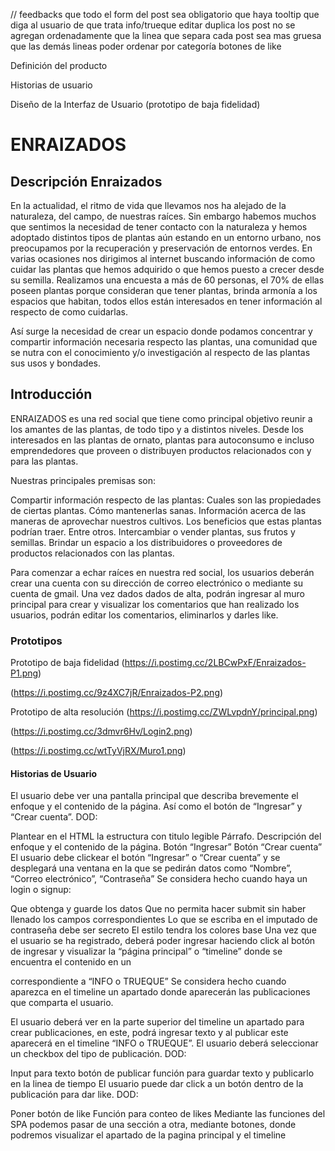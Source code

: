 // feedbacks
que todo el form del post sea obligatorio
que haya tooltip que diga al usuario de que trata info/trueque
editar duplica
los post no se agregan ordenadamente
que la linea que separa cada post sea mas gruesa que las demás lineas
poder ordenar por categoría
botones de like 


Definición del producto

Historias de usuario

Diseño de la Interfaz de Usuario (prototipo de baja fidelidad)

# ENRAIZADOS

## Descripción Enraizados

En la actualidad, el ritmo de vida que llevamos nos ha alejado de la naturaleza, del campo, de nuestras raíces. Sin embargo habemos muchos que sentimos la necesidad de tener contacto con la naturaleza y hemos adoptado distintos tipos de plantas aún estando en un entorno urbano, nos preocupamos por la recuperación y preservación de entornos verdes. En varias ocasiones nos dirigimos al internet buscando información de como cuidar las plantas que hemos adquirido o que hemos puesto a crecer desde su semilla. Realizamos una encuesta a más de 60 personas, el 70% de ellas poseen plantas porque consideran que tener plantas, brinda armonía a los espacios que habitan, todos ellos están interesados en tener información al respecto de como cuidarlas.

Así surge la necesidad de crear un espacio donde podamos concentrar y compartir información necesaria respecto las plantas, una comunidad que se nutra con el conocimiento y/o investigación al respecto de las plantas sus usos y bondades.

## Introducción

ENRAIZADOS es una red social que tiene como principal objetivo reunir a los amantes de las plantas, de todo tipo y a distintos niveles. Desde los interesados en las plantas de ornato, plantas para autoconsumo e incluso emprendedores que proveen o distribuyen productos relacionados con y para las plantas.

Nuestras principales premisas son:

Compartir información respecto de las plantas:
Cuales son las propiedades de ciertas plantas.
Cómo mantenerlas sanas.
Información acerca de las maneras de aprovechar nuestros cultivos.
Los beneficios que estas plantas podrían traer.
Entre otros.
Intercambiar o vender plantas, sus frutos y semillas.
Brindar un espacio a los distribuidores o proveedores de productos relacionados con las plantas.

Para comenzar a echar raíces en nuestra red social, los usuarios deberán crear una cuenta con su dirección de correo electrónico o mediante su cuenta de gmail. Una vez dados dados de alta, podrán ingresar al muro principal para crear y visualizar los comentarios que han realizado los usuarios, podrán editar los comentarios, eliminarlos y darles like.

### Prototipos

Prototipo de baja fidelidad
(https://i.postimg.cc/2LBCwPxF/Enraizados-P1.png)

(https://i.postimg.cc/9z4XC7jR/Enraizados-P2.png)

Prototipo de alta resolución
(https://i.postimg.cc/ZWLvpdnY/principal.png)

(https://i.postimg.cc/3dmvr6Hv/Login2.png)

(https://i.postimg.cc/wtTyVjRX/Muro1.png)


#### Historias de Usuario


El usuario debe ver una pantalla principal que describa brevemente el enfoque y el contenido de la página. Así como el botón de “Ingresar” y “Crear cuenta”.
DOD:

Plantear en el HTML la estructura con titulo legible
Párrafo. Descripción del enfoque y el contenido de la página.
Botón “Ingresar”
Botón “Crear cuenta”
El usuario debe clickear el botón “Ingresar” o “Crear cuenta” y se desplegará una ventana en la que se pedirán datos como “Nombre”, “Correo electrónico”, “Contraseña”
Se considera hecho cuando haya un login o signup:

Que obtenga y guarde los datos
Que no permita hacer submit sin haber llenado los campos correspondientes
Lo que se escriba en el imputado de contraseña debe ser secreto
El estilo tendra los colores base
Una vez que el usuario se ha registrado, deberá poder ingresar haciendo click al botón de ingresar y visualizar la “página principal” o “timeline” donde se encuentra el contenido en un <div content> correspondiente a “INFO o TRUEQUE”
Se considera hecho cuando aparezca en el timeline un apartado donde aparecerán las publicaciones que comparta el usuario.

El usuario deberá ver en la parte superior del timeline un apartado para crear publicaciones, en este, podrá ingresar texto y al publicar este aparecerá en el timeline “INFO o TRUEQUE”. El usuario deberá seleccionar un checkbox del tipo de publicación.
DOD:

Input para texto
botón de publicar
función para guardar texto y publicarlo en la linea de tiempo
El usuario puede dar click a un botón dentro de la publicación para dar like.
DOD:

Poner botón de like
Función para conteo de likes
Mediante las funciones del SPA podemos pasar de una sección a otra, mediante botones, donde podremos visualizar el apartado de la pagina principal y el timeline
